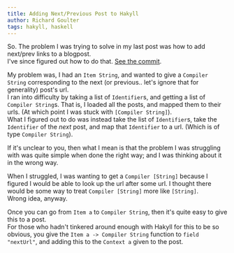 ```yaml
---
title: Adding Next/Previous Post to Hakyll
author: Richard Goulter
tags: hakyll, haskell
---
```


So. The problem I was trying to solve in my last post was how to add next/prev
links to a blogpost.  
I've since figured out how to do that.
[See the commit](https://github.com/rgoulter/my-hakyll-blog/commit/a4dd0513553a77f3b819a392078e59f461d884f9).

My problem was, I had an `Item String`, and wanted to give a `Compiler String`
corresponding to the next (or previous.. let's ignore that for generality)
post's url.  
I ran into difficulty by taking a list of `Identifier`s, and getting a
list of `Compiler String`s. That is, I loaded all the posts, and mapped them
to their urls. (At which point I was stuck with `[Compiler String]`).  
What I figured out to do was instead take the list of `Identifier`s,
take the `Identifier` of the _next_ post, and map that `Identifier` to a url.
(Which is of type `Compiler String`).

If it's unclear to you, then what I mean is that the problem I was struggling
with was quite simple when done the right way; and I was thinking about it
in the wrong way.

When I struggled, I was wanting to get a `Compiler [String]` because I
figured I would be able to look up the url after some url. I thought there
would be some way to treat `Compiler [String]` more like `[String]`.  
Wrong idea, anyway.

Once you can go from `Item a` to `Compiler String`, then it's quite easy to
give this to a post.  
For those who hadn't tinkered around enough with Hakyll for this to be
so obvious, you give the
`Item a -> Compiler String` function to `field "nextUrl"`, and adding this to
the `Context a` given to the post.
